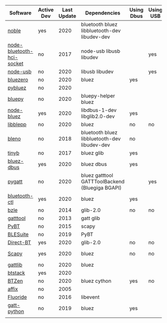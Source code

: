 | Software                                                                                                                                      | Active Dev | Last Update | Dependencies                                    | Using Dbus | Using USB | Using BlueZ | BlueZ protocols: |
|-----------------------------------------------------------------------------------------------------------------------------------------------|------------|-------------|-------------------------------------------------|------------|-----------|-------------|------------------|
| [noble](https://github.com/abandonware/noble )                                                                                                | yes        | 2020        | bluetooth bluez libbluetooth-dev libudev-dev    |            |           | yes         |                  |
| [node-bluetooth-hci-socket](https://github.com/noble/node-bluetooth-hci-socket)                                                               | no         | 2017        | node-usb libusb libudev                         |            | yes       | no          |                  |
| [node-usb](https://github.com/tessel/node-usb)                                                                                                | no         | 2020        | libusb libudev                                  |            | yes       | no          |                  |
| [bluezero](https://github.com/ukBaz/python-bluezero)                                                                                          | no         | 2020        | bluez                                           | yes        |           | yes         | dbus             |
| [pybluez](https://github.com/pybluez/pybluez)                                                                                                 | no         | 2020        |                                                 |            |           |             |                  |
| [bluepy](https://github.com/IanHarvey/bluepy)                                                                                                 | no         | 2020        | bluepy-helper bluez                             |            |           | yes         |                  |
| [node-bluez](https://github.com/WaeCo/node-bluez)                                                                                             | yes        | 2020        | libdbus-1-dev libglib2.0-dev                    | yes        |           | yes         |                  |
| [libblepp](https://github.com/edrosten/libblepp)                                                                                              | no         | 2020        | bluez                                           | no         | no        | yes         |                  |
| [bleno](https://github.com/noble/bleno)                                                                                                       | no         | 2018        | bluetooth bluez libbluetooth-dev libudev-dev    | no         |           |             |                  |
| [tinyb](https://github.com/intel-iot-devkit/tinyb)                                                                                            | no         | 2017        | bluez glib                                      | yes        |           | yes         |                  |
| [bluez-dbus](https://github.com/hypfvieh/bluez-dbus)                                                                                          | yes        | 2020        | bluez dbus                                      | yes        |           | yes         |                  |
| [pygatt](https://github.com/peplin/pygatt)                                                                                                    | no         | 2020        | bluez gatttool GATTToolBackend (Bluegiga BGAPI) |            | yes       |             |                  |
| [bluetooth-ctl](https://git.kernel.org/pub/scm/bluetooth/bluez.git/tree/client/)                                                              | yes        | 2020        | bluez                                           | yes        |           | yes         |                  |
| [bzle](https://github.com/anki/drive-sdk/tree/master/deps/bzle/)                                                                              | no         | 2014        | glib-2.0                                        | no         | no        | no          |                  |
| [gatttool](https://github.com/pauloborges/bluez/blob/master/attrib/gatttool.c)                                                                | no         | 2013        | gatt glib                                       |            |           | yes         |                  |
| [PyBT](https://github.com/mikeryan/PyBT)                                                                                                      | no         | 2015        | scapy                                           |            |           |             |                  |
| [BLESuite](https://github.com/nccgroup/BLESuite)                                                                                              | no         | 2019        | PyBT                                            |            |           |             |                  |
| [Direct-BT](https://ict.zafena.se/cgit/direct_bt.git/about/)                                                                                  | yes        | 2020        | glib-2.0                                        | no         | no        | no          |                  |
| [Scapy](https://github.com/secdev/scapy)                                                                                                      | yes        | 2020        | bluez                                           | no         | no        |             | sockets dbus     |
| [gattlib](https://github.com/labapart/gattlib)                                                                                                | no         | 2020        | bluez                                           |            |           | yes         |                  |
| [btstack](https://github.com/bluekitchen/btstack)                                                                                             | yes        | 2020        |                                                 |            |           | no          |                  |
| [BTZen](https://github.com/wrobell/btzen)                                                                                                     | no         | 2020        | bluez cython                                    | yes        | no        | yes         | dbus             |
| [affix](http://affix.sourceforge.net/)                                                                                                        | no         | 2005        |                                                 |            |           | no          |                  |
| [Fluoride](https://gerrit.unlegacy-android.org/plugins/gitiles/Unlegacy-Android/android_system_bt/+/219d4b6a542ade76b6069ee99cd0af0548139c9c) | no         | 2016        | libevent                                        |            |           | no          |                  |
| [gatt-python](https://github.com/getsenic/gatt-python)                                                                                        | no         | 2019        | bluez                                           | yes        |           |             | dbus             |
|                                                                                                                                               |            |             |                                                 |            |           |             |                  |
